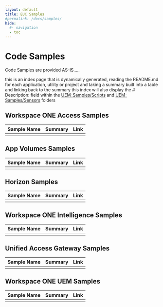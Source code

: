 ```yaml
---
layout: default
title: EUC Samples
#permalink: /docs/samples/
hide:
  #- navigation
  - toc
---
```


# Code Samples

Code Samples are provided AS-IS.....

this is an index page that is dynamically generated, reading the README.md for each application, utility or project and taking a summary built into a table and linking back to the summary
this index will also display the # Description: field within the [UEM-Samples/Scripts](https://github.com/euc-dev/euc-samples/tree/main/UEM-Samples/Scripts) and [UEM-Samples/Sensors](https://github.com/euc-dev/euc-samples/tree/main/UEM-Samples/Sensors) folders

## Workspace ONE Access Samples
| Sample Name | Summary | Link |
| --- | --- | ---:|
|  |  |  |

## App Volumes Samples
| Sample Name | Summary | Link |
| --- | --- | ---:|
|  |  |  |

## Horizon Samples
| Sample Name | Summary | Link |
| --- | --- | ---:|
|  |  |  |

## Workspace ONE Intelligence Samples
| Sample Name | Summary | Link |
| --- | --- | ---:|
|  |  |  |

## Unified Access Gateway Samples
| Sample Name | Summary | Link |
| --- | --- | ---:|
|  |  |  |

## Workspace ONE UEM Samples
| Sample Name | Summary | Link |
| --- | --- | ---:|
|  |  |  |

